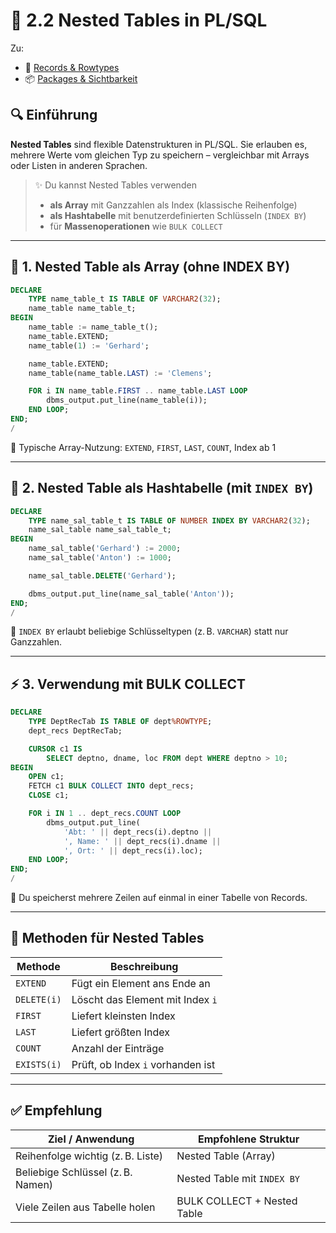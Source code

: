 # 🧩 2.2 Nested Tables in PL/SQL

Zu:

- 📘 [Records & Rowtypes](https://github.com/ad220296/Records)
- 📦 [Packages & Sichtbarkeit](https://github.com/ad220296/Packages)

## 🔍 Einführung

**Nested Tables** sind flexible Datenstrukturen in PL/SQL. Sie erlauben es, mehrere Werte vom gleichen Typ zu speichern – vergleichbar mit Arrays oder Listen in anderen Sprachen.

> ✨ Du kannst Nested Tables verwenden
> - **als Array** mit Ganzzahlen als Index (klassische Reihenfolge)
> - **als Hashtabelle** mit benutzerdefinierten Schlüsseln (`INDEX BY`)
> - für **Massenoperationen** wie `BULK COLLECT`

---

## 📘 1. Nested Table als Array (ohne INDEX BY)
```sql
DECLARE
    TYPE name_table_t IS TABLE OF VARCHAR2(32);
    name_table name_table_t;
BEGIN
    name_table := name_table_t();
    name_table.EXTEND;
    name_table(1) := 'Gerhard';

    name_table.EXTEND;
    name_table(name_table.LAST) := 'Clemens';

    FOR i IN name_table.FIRST .. name_table.LAST LOOP
        dbms_output.put_line(name_table(i));
    END LOOP;
END;
/
```
📌 Typische Array-Nutzung: `EXTEND`, `FIRST`, `LAST`, `COUNT`, Index ab 1

---

## 🔢 2. Nested Table als Hashtabelle (mit `INDEX BY`)
```sql
DECLARE
    TYPE name_sal_table_t IS TABLE OF NUMBER INDEX BY VARCHAR2(32);
    name_sal_table name_sal_table_t;
BEGIN
    name_sal_table('Gerhard') := 2000;
    name_sal_table('Anton') := 1000;

    name_sal_table.DELETE('Gerhard');

    dbms_output.put_line(name_sal_table('Anton'));
END;
/
```
📌 `INDEX BY` erlaubt beliebige Schlüsseltypen (z. B. `VARCHAR`) statt nur Ganzzahlen.

---

## ⚡ 3. Verwendung mit BULK COLLECT
```sql
DECLARE
    TYPE DeptRecTab IS TABLE OF dept%ROWTYPE;
    dept_recs DeptRecTab;

    CURSOR c1 IS
        SELECT deptno, dname, loc FROM dept WHERE deptno > 10;
BEGIN
    OPEN c1;
    FETCH c1 BULK COLLECT INTO dept_recs;
    CLOSE c1;

    FOR i IN 1 .. dept_recs.COUNT LOOP
        dbms_output.put_line(
            'Abt: ' || dept_recs(i).deptno ||
            ', Name: ' || dept_recs(i).dname ||
            ', Ort: ' || dept_recs(i).loc);
    END LOOP;
END;
/
```
📌 Du speicherst mehrere Zeilen auf einmal in einer Tabelle von Records.

---

## 🧾 Methoden für Nested Tables

| Methode        | Beschreibung                                 |
|----------------|----------------------------------------------|
| `EXTEND`       | Fügt ein Element ans Ende an                |
| `DELETE(i)`    | Löscht das Element mit Index `i`            |
| `FIRST`        | Liefert kleinsten Index                      |
| `LAST`         | Liefert größten Index                      |
| `COUNT`        | Anzahl der Einträge                         |
| `EXISTS(i)`    | Prüft, ob Index `i` vorhanden ist           |

---

## ✅ Empfehlung

| Ziel / Anwendung                         | Empfohlene Struktur         |
|------------------------------------------|-----------------------------|
| Reihenfolge wichtig (z. B. Liste)         | Nested Table (Array)        |
| Beliebige Schlüssel (z. B. Namen)         | Nested Table mit `INDEX BY` |
| Viele Zeilen aus Tabelle holen           | BULK COLLECT + Nested Table |
